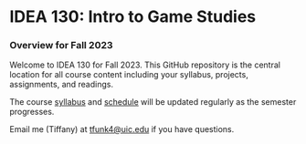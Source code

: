 # IDEA 130: Intro to Game Studies


### Overview for Fall 2023

Welcome to IDEA 130 for Fall 2023. This GitHub repository is the central location for all course content including your syllabus, projects, assignments, and readings.

The course [syllabus](/SYLLABUS.md) and [schedule](/SCHEDULE.md) will be updated regularly as the semester progresses.

Email me (Tiffany) at [tfunk4@uic.edu](mailto:tfunk4@uic.edu) if you have questions.
